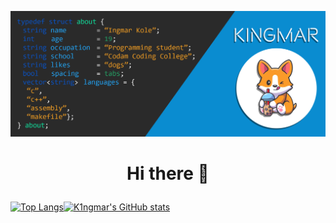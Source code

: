 ![Image of Yaktocat](https://github.com/K1ngmar/K1ngmar/blob/main/github%20about.png)
# <p align="center"> Hi there 👋 </p>

[![Top Langs](https://github-readme-stats.vercel.app/api/top-langs/?username=K1ngmar&theme=tokyonight)](https://github.com/anuraghazra/github-readme-stats)[![K1ngmar's GitHub stats](https://github-readme-stats.vercel.app/api?username=K1ngmar&show_icons=true&theme=tokyonight)](https://github.com/anuraghazra/github-readme-stats)
